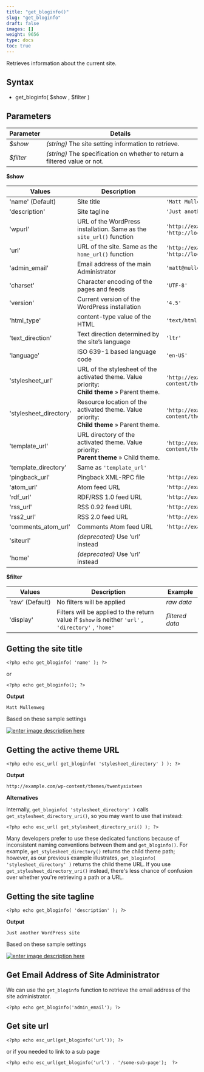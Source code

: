 ```yaml
---
title: "get_bloginfo()"
slug: "get_bloginfo"
draft: false
images: []
weight: 9656
type: docs
toc: true
---
```


Retrieves information about the current site.

## Syntax
 - get_bloginfo( $show , $filter )


## Parameters
| Parameter | Details |
| --------- | ------- |
| *$show*   | *(string)* The site setting information to retrieve. |
| *$filter* | *(string)* The specification on whether to return a filtered value or not. |

**$show**

| Values | Description | Example |
| ------ | ----------- | ------- |
| 'name'&nbsp;(Default) | Site title | `'Matt Mullenweg'` |
| 'description' | Site tagline | `'Just another WordPress site'` |
| 'wpurl' | URL of the WordPress installation. Same as the `site_url()` function | `'http://example.com'` , `'http://localhost/wordpress'` |
| 'url' | URL of the site. Same as the `home_url()` function | `'http://example.com'` , `'http://localhost/wordpress'` |
| 'admin_email' | Email address of the main Administrator | `'matt@mullenweg.com'` |
| 'charset' | Character encoding of the pages and feeds | `'UTF-8'` |
| 'version' | Current version of the WordPress installation | `'4.5'` |
| 'html_type' | content-type value of the HTML | `'text/html'` |
| 'text_direction' | Text direction determined by the site’s language | `'ltr'` |
| 'language' | ISO 639-1 based language code | `'en-US'` |
| 'stylesheet_url' | URL of the stylesheet of the activated theme. Value priority: **Child&nbsp;theme**&nbsp;&raquo;&nbsp;Parent&nbsp;theme. | `'http://example.com/wp-content/themes/twentysixteen/style.css'` |
| 'stylesheet_directory' | Resource location of the activated theme. Value priority: **Child&nbsp;theme**&nbsp;&raquo;&nbsp;Parent&nbsp;theme. | `'http://example.com/wp-content/themes/twentysixteen'` |
| 'template_url' | URL directory of the activated theme. Value priority: **Parent&nbsp;theme**&nbsp;&raquo;&nbsp;Child&nbsp;theme. | `'http://example.com/wp-content/themes/twentysixteen'` |
| 'template_directory' | Same as `'template_url'` |  |
| 'pingback_url' | Pingback XML-RPC file | `'http://example/xmlrpc.php'` |
| 'atom_url' | Atom feed URL | `'http://example/feed/atom/'` |
| 'rdf_url' | RDF/RSS 1.0 feed URL | `'http://example/feed/rdf/'` |
| 'rss_url' | RSS 0.92 feed URL | `'http://example/feed/rss/'` |
| 'rss2_url' | RSS 2.0 feed URL | `'http://example/feed/'` |
| 'comments_atom_url' | Comments Atom feed URL | `'http://example/comments/feed/atom/'` |
| 'siteurl' | *(deprecated)* Use ‘url’ instead |
| 'home' | *(deprecated)* Use ‘url’ instead |

**$filter**

| Values | Description | Example |
| ------ | ----------- | ------- |
| 'raw'&nbsp;(Default) | No filters will be applied | *raw data* |
| 'display' | Filters will be applied to the return value if `$show` is neither `'url'` , `'directory'` , `'home'`  | *filtered data* |

## Getting the site title

    <?php echo get_bloginfo( 'name' ); ?>

or

    <?php echo get_bloginfo(); ?>

**Output**

    Matt Mullenweg

Based on these sample settings

[![enter image description here][1]][1]

  [1]: http://i.stack.imgur.com/kLrza.png

## Getting the active theme URL
    <?php echo esc_url( get_bloginfo( 'stylesheet_directory' ) ); ?>

**Output**

    http://example.com/wp-content/themes/twentysixteen

**Alternatives**

Internally, `get_bloginfo( 'stylesheet_directory' )` calls `get_stylesheet_directory_uri()`, so you may want to use that instead:

    <?php echo esc_url( get_stylesheet_directory_uri() ); ?>

Many developers prefer to use these dedicated functions because of inconsistent naming conventions between them and `get_bloginfo()`. For example, `get_stylesheet_directory()` returns the child theme path; however, as our previous example illustrates, `get_bloginfo( 'stylesheet_directory' )` returns the child theme URL. If you use `get_stylesheet_directory_uri()` instead, there's less chance of confusion over whether you're retrieving a path or a URL.

## Getting the site tagline
    <?php echo get_bloginfo( 'description' ); ?>

**Output**

    Just another WordPress site

Based on these sample settings

[![enter image description here][1]][1]



  [1]: http://i.stack.imgur.com/kLrza.png

## Get Email Address of Site Administrator
We can use the `get_bloginfo` function to retrieve the email address of the site administrator.

    <?php echo get_bloginfo('admin_email'); ?>

## Get site url
    <?php echo esc_url(get_bloginfo('url')); ?>
or if you needed to link to a sub page

    <?php echo esc_url(get_bloginfo('url') . '/some-sub-page');  ?>

